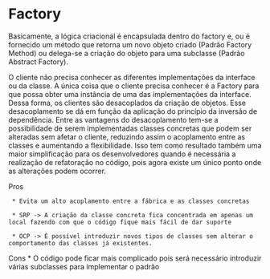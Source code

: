 # Factory

Basicamente, a lógica criacional é encapsulada dentro do factory e, ou é fornecido um método que retorna um novo objeto criado (Padrão Factory Method) ou delega-se a criação do objeto para uma subclasse (Padrão Abstract Factory).

O cliente não precisa conhecer as diferentes implementações da interface ou da classe. A única coisa que o cliente precisa conhecer é a Factory para que possa obter uma instância de uma das implementações da interface. Dessa forma, os clientes são desacoplados da criação de objetos. Esse desacoplamento se dá em função da aplicação do princípio da inversão de dependência. Entre as vantagens do desacoplamento tem-se a possibilidade de serem implementadas classes concretas que podem ser alteradas sem afetar o cliente, reduzindo assim o acoplamento entre as classes e aumentando a flexibilidade. Isso tem como resultado também uma maior simplificação para os desenvolvedores quando é necessária a realização de refatoração no código, pois agora existe um único ponto onde as alterações podem ocorrer.


Pros 
     
     * Evita um alto acoplamento entre a fábrica e as classes concretas
     
     * SRP -> A criação da classe concreta fica concentrada em apenas um local fazendo com que o código fique mais fácil de dar suporte
     
     * OCP -> É possível introduzir novos tipos de classes sem alterar o comportamento das classes já existentes.

Cons 
     * O código pode ficar mais complicado pois será necessário introduzir várias subclasses para implementar o padrão
